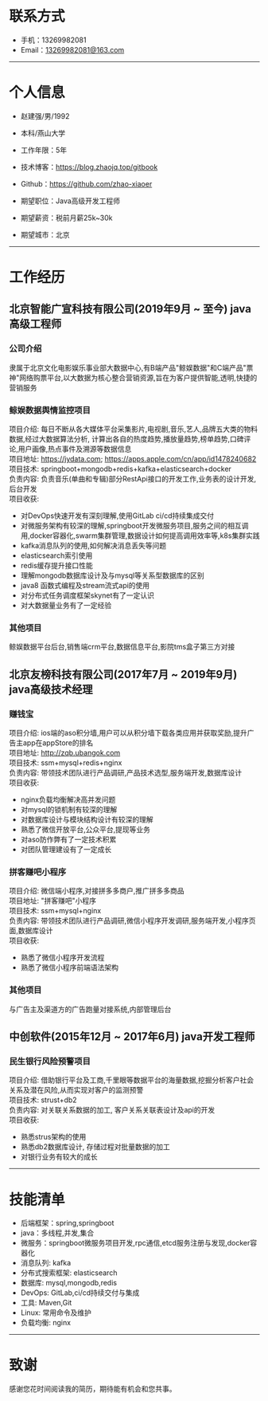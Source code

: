 # 联系方式

- 手机：13269982081
- Email：13269982081@163.com

---

# 个人信息

 - 赵建强/男/1992 
 - 本科/燕山大学 
 - 工作年限：5年
 - 技术博客：https://blog.zhaojq.top/gitbook
 - Github：https://github.com/zhao-xiaoer

 - 期望职位：Java高级开发工程师
 - 期望薪资：税前月薪25k~30k
 - 期望城市：北京

---

# 工作经历

## 北京智能广宣科技有限公司(2019年9月 ~ 至今) java高级工程师

### 公司介绍
隶属于北京文化电影娱乐事业部大数据中心,有B端产品"鲸娱数据"和C端产品"票神"网络购票平台,以大数据为核心整合营销资源,旨在为客户提供智能,透明,快捷的营销服务

### 鲸娱数据舆情监控项目 
项目介绍: 每日不断从各大媒体平台采集影片,电视剧,音乐,艺人,品牌五大类的物料数据,经过大数据算法分析, 计算出各自的热度趋势,播放量趋势,榜单趋势,口碑评论,用户画像,热点事件及溯源等数据信息  
项目地址: https://jydata.com; https://apps.apple.com/cn/app/id1478240682  
项目技术: springboot+mongodb+redis+kafka+elasticsearch+docker  
负责内容: 负责音乐(单曲和专辑)部分RestApi接口的开发工作,业务表的设计开发,后台开发  
项目收获:   
  * 对DevOps快速开发有深刻理解,使用GitLab ci/cd持续集成交付
  * 对微服务架构有较深的理解,springboot开发微服务项目,服务之间的相互调用,docker容器化,swarm集群管理,数据设计如何提高调用效率等,k8s集群实践
  * kafka消息队列的使用,如何解决消息丢失等问题
  * elasticsearch索引使用
  * redis缓存提升接口性能
  * 理解mongodb数据库设计及与mysql等关系型数据库的区别
  * java8 函数式编程及stream流式api的使用
  * 对分布式任务调度框架skynet有了一定认识
  * 对大数据量业务有了一定经验

### 其他项目
鲸娱数据平台后台,销售端crm平台,数据信息平台,影院tms盒子第三方对接

## 北京友榜科技有限公司(2017年7月 ~ 2019年9月) java高级技术经理

### 赚钱宝
项目介绍: ios端的aso积分墙,用户可以从积分墙下载各类应用并获取奖励,提升广告主app在appStore的排名  
项目地址: http://zqb.ubangok.com  
项目技术: ssm+mysql+redis+nginx  
负责内容: 带领技术团队进行产品调研,产品技术选型,服务端开发,数据库设计  
项目收获:   
  * nginx负载均衡解决高并发问题
  * 对mysql的锁机制有较深的理解
  * 对数据库设计与模块结构设计有较深的理解
  * 熟悉了微信开放平台,公众平台,提现等业务
  * 对aso防作弊有了一定技术积累
  * 对团队管理建设有了一定成长

### 拼客赚吧小程序 
项目介绍: 微信端小程序,对接拼多多商户,推广拼多多商品  
项目地址: "拼客赚吧"小程序  
项目技术: ssm+mysql+nginx  
负责内容: 带领技术团队进行产品调研,微信小程序开发调研,服务端开发,小程序页面,数据库设计  
项目收获:   
  * 熟悉了微信小程序开发流程
  * 熟悉了微信小程序前端语法架构

### 其他项目
与广告主及渠道方的广告跑量对接系统,内部管理后台

## 中创软件(2015年12月 ~ 2017年6月) java开发工程师

### 民生银行风险预警项目
项目介绍: 借助银行平台及工商,千里眼等数据平台的海量数据,挖掘分析客户社会关系及潜在风险,从而实现对客户的监测预警  
项目技术: strust+db2  
负责内容: 对关联关系数据的加工, 客户关系关联表设计及api的开发   
项目收获:   
  * 熟悉strus架构的使用
  * 熟悉db2数据库设计, 存储过程对批量数据的加工
  * 对银行业务有较大的成长

---

# 技能清单
- 后端框架：spring,springboot
- java：多线程,并发,集合
- 微服务：springboot微服务项目开发,rpc通信,etcd服务注册与发现,docker容器化
- 消息队列: kafka
- 分布式搜索框架: elasticsearch
- 数据库: mysql,mongodb,redis
- DevOps: GitLab,ci/cd持续交付与集成
- 工具: Maven,Git
- Linux: 常用命令及维护
- 负载均衡: nginx

---

# 致谢
感谢您花时间阅读我的简历，期待能有机会和您共事。
